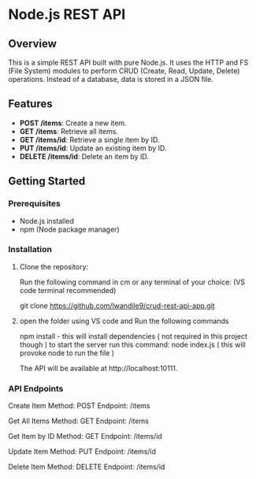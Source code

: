 # Node.js REST API

## Overview

This is a simple REST API built with pure Node.js. It uses the HTTP and FS (File System) modules to perform CRUD (Create, Read, Update, Delete) operations. Instead of a database, data is stored in a JSON file.

## Features

- **POST /items**: Create a new item.
- **GET /items**: Retrieve all items.
- **GET /items/id**: Retrieve a single item by ID.
- **PUT /items/id**: Update an existing item by ID.
- **DELETE /items/id**: Delete an item by ID.

## Getting Started

### Prerequisites

- Node.js installed
- npm (Node package manager)

### Installation

1. Clone the repository:

   Run the following command in cm or any terminal of your choice: (VS code terminal recommended)
   
   git clone https://github.com/lwandile9/crud-rest-api-app.git

2. open the folder using VS code and Run the following commands

    npm install   - this will install dependencies ( not required in this project though  )
   to start the server   run this  command: node index.js ( this will provoke node to run the file )

   The API will be available at http://localhost:10111.

### API Endpoints

Create Item
Method: POST
Endpoint: /items

Get All Items
Method: GET
Endpoint: /items

Get Item by ID
Method: GET
Endpoint: /items/id


Update Item
Method: PUT
Endpoint: /items/id

Delete Item
Method: DELETE
Endpoint: /items/id



   

